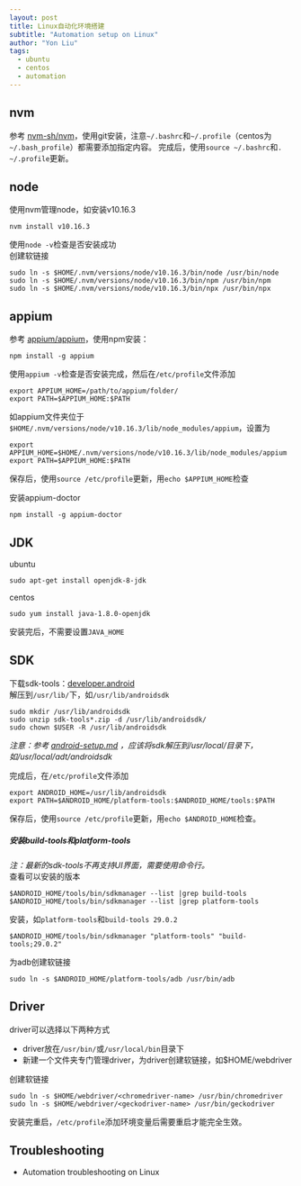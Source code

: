 ```yaml
---
layout: post
title: Linux自动化环境搭建
subtitle: "Automation setup on Linux"
author: "Yon Liu"
tags:
  - ubuntu
  - centos
  - automation
---
```


## nvm
参考 [nvm-sh/nvm](https://github.com/nvm-sh/nvm#git-install)，使用git安装，注意`~/.bashrc`和`~/.profile`（centos为`~/.bash_profile`）都需要添加指定内容。
完成后，使用`source ~/.bashrc`和`. ~/.profile`更新。

## node
使用nvm管理node，如安装v10.16.3
```shell
nvm install v10.16.3
```
使用`node -v`检查是否安装成功     
创建软链接
```shell
sudo ln -s $HOME/.nvm/versions/node/v10.16.3/bin/node /usr/bin/node
sudo ln -s $HOME/.nvm/versions/node/v10.16.3/bin/npm /usr/bin/npm
sudo ln -s $HOME/.nvm/versions/node/v10.16.3/bin/npx /usr/bin/npx
```

## appium
参考 [appium/appium](https://github.com/appium/appium/blob/master/docs/en/about-appium/getting-started.md)，使用npm安装：
```shell
npm install -g appium
```
使用`appium -v`检查是否安装完成，然后在`/etc/profile`文件添加
```
export APPIUM_HOME=/path/to/appium/folder/
export PATH=$APPIUM_HOME:$PATH
```
如appium文件夹位于`$HOME/.nvm/versions/node/v10.16.3/lib/node_modules/appium`，设置为
```
export APPIUM_HOME=$HOME/.nvm/versions/node/v10.16.3/lib/node_modules/appium
export PATH=$APPIUM_HOME:$PATH
```
保存后，使用`source /etc/profile`更新，用`echo $APPIUM_HOME`检查

安装appium-doctor
```shell
npm install -g appium-doctor
```

## JDK
ubuntu
```shell
sudo apt-get install openjdk-8-jdk
```
centos
```shell
sudo yum install java-1.8.0-openjdk
```
安装完后，不需要设置`JAVA_HOME`


## SDK
下载sdk-tools：[developer.android](https://developer.android.google.cn/studio#downloads)   
解压到`/usr/lib/`下，如`/usr/lib/androidsdk`
```shell
sudo mkdir /usr/lib/androidsdk
sudo unzip sdk-tools*.zip -d /usr/lib/androidsdk/
sudo chown $USER -R /usr/lib/androidsdk
```     
*注意：参考 [android-setup.md](https://github.com/appium/appium/blob/master/docs/cn/appium-setup/android-setup.md) ，应该将sdk解压到/usr/local/目录下，如/usr/local/adt/androidsdk*  
    
完成后，在`/etc/profile`文件添加
```
export ANDROID_HOME=/usr/lib/androidsdk
export PATH=$ANDROID_HOME/platform-tools:$ANDROID_HOME/tools:$PATH
```
保存后，使用`source /etc/profile`更新，用`echo $ANDROID_HOME`检查。

##### 安装build-tools和platform-tools
*注：最新的sdk-tools不再支持UI界面，需要使用命令行。*   
查看可以安装的版本
```shell
$ANDROID_HOME/tools/bin/sdkmanager --list |grep build-tools
$ANDROID_HOME/tools/bin/sdkmanager --list |grep platform-tools
```
安装，如`platform-tools`和`build-tools 29.0.2`
```shell
$ANDROID_HOME/tools/bin/sdkmanager "platform-tools" "build-tools;29.0.2"
```
为adb创建软链接
```shell
sudo ln -s $ANDROID_HOME/platform-tools/adb /usr/bin/adb
```     

## Driver
driver可以选择以下两种方式
- driver放在`/usr/bin/`或`/usr/local/bin`目录下
- 新建一个文件夹专门管理driver，为driver创建软链接，如$HOME/webdriver   

创建软链接
```shell
sudo ln -s $HOME/webdriver/<chromedriver-name> /usr/bin/chromedriver
sudo ln -s $HOME/webdriver/<geckodriver-name> /usr/bin/geckodriver
```



安装完重启，`/etc/profile`添加环境变量后需要重启才能完全生效。


## Troubleshooting
- Automation troubleshooting on Linux

